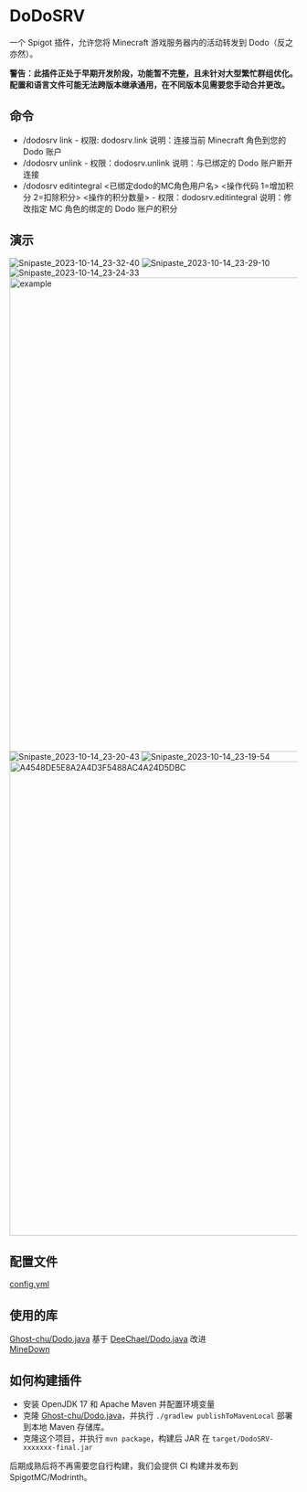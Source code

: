 # DoDoSRV

一个 Spigot 插件，允许您将 Minecraft 游戏服务器内的活动转发到 Dodo（反之亦然）。

**警告：此插件正处于早期开发阶段，功能暂不完整，且未针对大型繁忙群组优化。配置和语言文件可能无法跨版本继承通用，在不同版本见需要您手动合并更改。**

## 命令

* /dodosrv link - 权限: dodosrv.link 说明：连接当前 Minecraft 角色到您的 Dodo 账户
* /dodosrv unlink - 权限：dodosrv.unlink 说明：与已绑定的 Dodo 账户断开连接
* /dodosrv editintegral <已绑定dodo的MC角色用户名> <操作代码 1=增加积分 2=扣除积分> <操作的积分数量> - 权限：dodosrv.editintegral 说明：修改指定 MC 角色的绑定的 Dodo 账户的积分

## 演示

![Snipaste_2023-10-14_23-32-40](https://github.com/Ghost-chu/DoDoSRV/assets/30802565/ba3215bd-f006-4b0b-b07f-52353da71c73)
![Snipaste_2023-10-14_23-29-10](https://github.com/Ghost-chu/DoDoSRV/assets/30802565/6701757b-8c95-43c9-a89e-025fe49890fe)
![Snipaste_2023-10-14_23-24-33](https://github.com/Ghost-chu/DoDoSRV/assets/30802565/e8780a59-162d-45a2-b0d0-27045df231f9)
<img width="830" alt="example" src="https://github.com/Ghost-chu/DoDoSRV/assets/30802565/f564d3f1-2468-4907-8171-98dcc78fbd42">
![Snipaste_2023-10-14_23-20-43](https://github.com/Ghost-chu/DoDoSRV/assets/30802565/b0643cbb-7995-4d2e-993a-24a69225f04e)
![Snipaste_2023-10-14_23-19-54](https://github.com/Ghost-chu/DoDoSRV/assets/30802565/38503d8f-a066-4724-859d-ff98c9ce545b)
<img width="830" alt="A4548DE5E8A2A4D3F5488AC4A24D5DBC" src="https://github.com/Ghost-chu/DoDoSRV/assets/30802565/a5c5d040-0113-490a-97d9-3b3a294e819c">

## 配置文件

[config.yml](https://github.com/Ghost-chu/DoDoSRV/blob/master/src/main/resources/config.yml)

## 使用的库

[Ghost-chu/Dodo.java](https://github.com/Ghost-chu/Dodo.java) 基于 [DeeChael/Dodo.java](https://github.com/DeeChael/Dodo.java) 改进  
[MineDown](https://github.com/Phoenix616/MineDown/tree/kyori-adventure)

## 如何构建插件

* 安装 OpenJDK 17 和 Apache Maven 并配置环境变量
* 克隆 [Ghost-chu/Dodo.java](https://github.com/Ghost-chu/Dodo.java)，并执行 `./gradlew publishToMavenLocal` 部署到本地 Maven 存储库。
* 克隆这个项目，并执行 `mvn package`，构建后 JAR 在 `target/DodoSRV-xxxxxxx-final.jar`

后期成熟后将不再需要您自行构建，我们会提供 CI 构建并发布到 SpigotMC/Modrinth。
